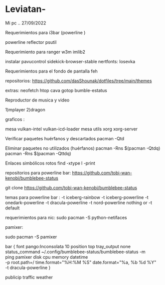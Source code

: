 # Leviatan-
Mi pc .. 27/09/2022



Requerimientos para i3bar (powerline ) 

powerline 
reflector 
psutil


Requerimiento para ranger 
w3m
imlib2


instalar
pavucontrol 
sidekick-browser-stable 
nertfonts: Iosevka 



Requerimientos para el fondo de pantalla
feh 


repositorios:
https://github.com/dasShounak/dotfiles/tree/main/themes

extras:
 neofetch
 htop
 cava 
 gotop 
 bumble-estatus 
 
 
 
 Reproductor de musica y video 
 
 1)mplayer 
 2)dragon 


graficos : 

mesa vulkan-intel vulkan-icd-loader
mesa utils 
xorg xorg-server 


Verificar paquetes huérfanos y descartados
pacman -Qtd

Eliminar paquetes no utilizados (huérfanos)
pacman -Rns $(pacman -Qtdq)
pacman -Rns $(pacman -Qttdq)

Enlaces simbólicos rotos
find -xtype l -print



repositorios para powerline bar: 
https://github.com/tobi-wan-kenobi/bumblebee-status

git clone https://github.com/tobi-wan-kenobi/bumblebee-status 



temas para powerline bar :
 -t iceberg-rainbow
 -t iceberg-powerline
 -t onedark-powerline
 -t dracula-powerline
 -t nord-powerline
 nothing or -t default
 

requerimientos para nic: 
sudo pacman -S python-netifaces



pamixer:

sudo pacman -S pamixer


bar {
    font pango:Inconsolata 10
    position top
    tray_output none
    status_command ~/.config/bumblebee-status/bumblebee-status -m \
          ping pamixer disk cpu memory datetime  \
        -p root.path=/ time.format="%H:%M %S" date.format="%a, %b %d %Y" \
        -t dracula-powerline
}
 
 publicip
 traffic
 weather

